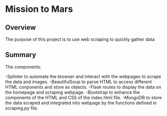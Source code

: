 # Mission to Mars

## Overview

The purpose of this project is to use web scraping to quickly gather data 


## Summary

The components:

-Splinter to automate the browser and interact with the webpages to scrape the data and images.
-BeautifulSoup to parse HTML to access different HTML conponents and store as objects.
-Flask routes to display the data on the homepage and scraping webpage.
-Bootstrap to enhance the components of the HTML and CSS of the index.html file.
-MongoDB to store the data scraped and integrated into webpage by the functions defined in scraping.py file.
